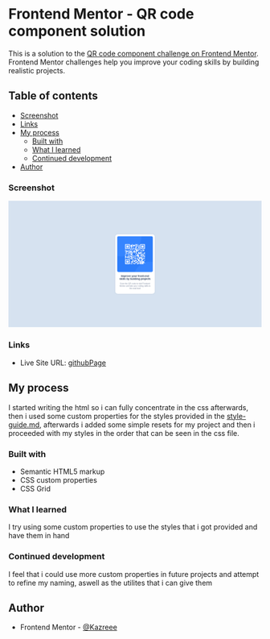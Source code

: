 # Frontend Mentor - QR code component solution

This is a solution to the [QR code component challenge on Frontend Mentor](https://www.frontendmentor.io/challenges/qr-code-component-iux_sIO_H). Frontend Mentor challenges help you improve your coding skills by building realistic projects. 

## Table of contents

  - [Screenshot](#screenshot)
  - [Links](#links)
- [My process](#my-process)
  - [Built with](#built-with)
  - [What I learned](#what-i-learned)
  - [Continued development](#continued-development)
- [Author](#author)

### Screenshot

![](solution-screenshot/screenshot.png)

### Links

- Live Site URL: [githubPage](https://kazreee.github.io)

## My process

I started writing the html so i can fully concentrate in the css afterwards, then i used some custom properties for the styles provided in the [style-guide.md](./style-guide.md), afterwards i added some simple resets for my project and then i proceeded with my styles in the order that can be seen in the css file.

### Built with

- Semantic HTML5 markup
- CSS custom properties
- CSS Grid

### What I learned

I try using some custom properties to use the styles that i got provided and have them in hand

### Continued development

I feel that i could use more custom properties in future projects and attempt to refine my naming, aswell as the utilites that i can give them

## Author

- Frontend Mentor - [@Kazreee](https://www.frontendmentor.io/profile/Kazreee)


